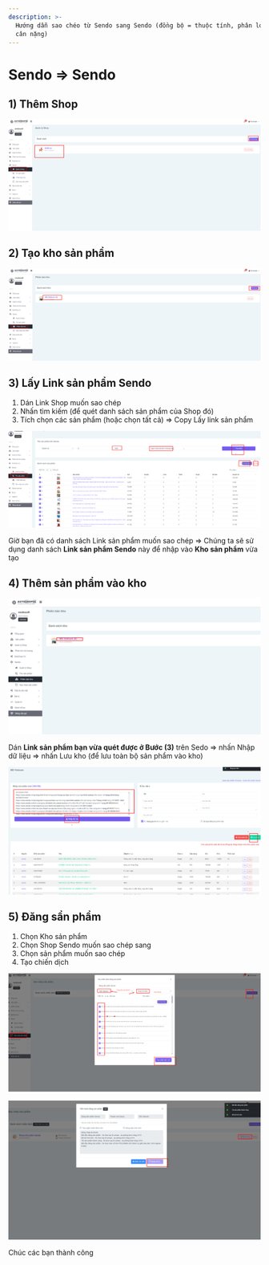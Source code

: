```yaml
---
description: >-
  Hướng dẫn sao chéo từ Sendo sang Sendo (đồng bộ = thuộc tính, phân loại, SKU,
  cân nặng)
---
```


# Sendo => Sendo

## 1) Thêm Shop

![Thêm Shop bạn muôn sao chép vào hệ thống](<../../../.gitbook/assets/image (81).png>)

## 2) Tạo kho sản phẩm

![Tạo kho lưu sản phẩm để sao chép](<../../../.gitbook/assets/image (82).png>)

## 3) Lấy Link sản phẩm Sendo

1. Dán Link Shop muốn sao chép
2. Nhấn tìm kiếm (để quét danh sách sản phẩm của Shop đó)
3. Tích chọn các sản phẩm (hoặc chọn tất cả) => Copy Lấy link sản phẩm

![Lấy Link sản phẩm Sendo](<../../../.gitbook/assets/image (88).png>)

Giờ bạn đã có danh sách Link sản phẩm muốn sao chép => Chúng ta sẽ sử dụng danh sách **Link sản phẩm Sendo** này để nhập vào **Kho sản phẩm** vừa tạo

## 4) Thêm sản phẩm vào kho

![Chọn kho => Nhập sản phẩm](<../../../.gitbook/assets/image (84).png>)

Dán **Link sản phẩm bạn vừa quét được ở Bước (3)** trên Sedo => nhấn Nhập dữ liệu => nhấn Lưu kho (để lưu toàn bộ sản phẩm vào kho)

![Dán Link sản phẩm ở Bước 3 => Nhập kho](<../../../.gitbook/assets/image (89).png>)

## 5) Đăng sẩn phẩm

1. Chọn Kho sản phẩm
2. Chọn Shop Sendo muốn sao chép sang
3. Chọn sản phẩm muốn sao chép
4. Tạo chiến dịch

![Tạo chiến dịch đăng sản phẩm](<../../../.gitbook/assets/image (86).png>)

![Bấm đăng và đơi hệ thống xử lý](<../../../.gitbook/assets/image (87).png>)

Chúc các bạn thành công

